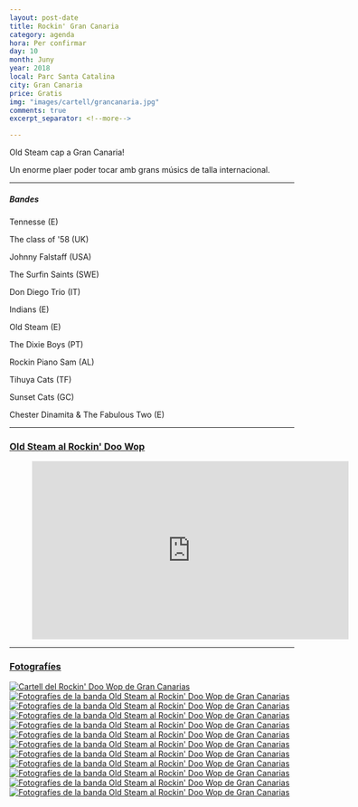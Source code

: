 ```yaml
---
layout: post-date
title: Rockin' Gran Canaria
category: agenda
hora: Per confirmar
day: 10
month: Juny
year: 2018
local: Parc Santa Catalina
city: Gran Canaria
price: Gratis
img: "images/cartell/grancanaria.jpg"
comments: true
excerpt_separator: <!--more-->

---
```


Old Steam cap a Gran Canaria!

Un enorme plaer poder tocar amb grans músics de talla internacional.


<!--more-->

<hr>

##### Bandes

Tennesse (E)

The class of '58 (UK)

Johnny Falstaff (USA)

The Surfin Saints (SWE)

Don Diego Trio (IT)

Indians (E)

Old Steam (E)

The Dixie Boys (PT)

Rockin Piano Sam (AL)

Tihuya Cats (TF)

Sunset Cats (GC)

Chester Dinamita & The Fabulous Two (E)


<hr>
<h3 class="anm-moveFromBottomFade delay-1000"><u>Old Steam al Rockin' Doo Wop</u></h3>

<div>
    <figure>
	<div>
	<iframe width="560" height="315" src="https://www.youtube.com/embed/LTXjgAxRW70?rel=0&showinfo=0" frameborder="0" allowfullscreen></iframe>
	</div>
    </figure>
</div>
<hr>
<div id="layout" class="listed">
    <h3 class="anm-moveFromBottomFade delay-1500"><u>Fotografíes</u></h3>
	<section>
<article class="imagens anm-zoomIn delay-1500">
    	<a href="{{ site.baseurl }}/assets/fotos/foto1.jpg" data-lightbox="roadtrip"><img src="{{ site.baseurl }}/assets/fotos/foto1.jpg" alt="Cartell del Rockin' Doo Wop de Gran Canarias"></a>
</article>
<article class="imagens anm-zoomIn delay-1500">
    	<a href="{{ site.baseurl }}/assets/fotos/foto2.jpg" data-lightbox="roadtrip"><img src="{{ site.baseurl }}/assets/fotos/foto2.jpg" alt="Fotografíes de la banda Old Steam al Rockin' Doo Wop de Gran Canarias"></a>
</article>
<article class="imagens anm-zoomIn delay-1500">
    	<a href="{{ site.baseurl }}/assets/fotos/foto3.jpg" data-lightbox="roadtrip"><img src="{{ site.baseurl }}/assets/fotos/foto3.jpg" alt="Fotografíes de la banda Old Steam al Rockin' Doo Wop de Gran Canarias"></a>
</article>
<article class="imagens anm-zoomIn delay-1500">
    	<a href="{{ site.baseurl }}/assets/fotos/foto4.jpg" data-lightbox="roadtrip"><img src="{{ site.baseurl }}/assets/fotos/foto4.jpg" alt="Fotografíes de la banda Old Steam al Rockin' Doo Wop de Gran Canarias"></a>
</article>
<article class="imagens anm-zoomIn delay-1500">
    	<a href="http://oldsteam.com/assets/fotos/foto5.jpg" data-lightbox="roadtrip"><img src="http://oldsteam.com/assets/fotos/foto5.jpg" alt="Fotografíes de la banda Old Steam al Rockin' Doo Wop de Gran Canarias"></a>
</article>
<article class="imagens anm-zoomIn delay-1500">
    	<a href="http://oldsteam.com/assets/fotos/foto6.jpg" data-lightbox="roadtrip"><img src="http://oldsteam.com/assets/fotos/foto6.jpg" alt="Fotografíes de la banda Old Steam al Rockin' Doo Wop de Gran Canarias"></a>
</article>
<article class="imagens anm-zoomIn delay-1500">
    	<a href="http://oldsteam.com/assets/fotos/foto7.jpg" data-lightbox="roadtrip"><img src="http://oldsteam.com/assets/fotos/foto7.jpg" alt="Fotografíes de la banda Old Steam al Rockin' Doo Wop de Gran Canarias"></a>
</article>
<article class="imagens anm-zoomIn delay-1500">
    	<a href="http://oldsteam.com/assets/fotos/foto8.jpg" data-lightbox="roadtrip"><img src="http://oldsteam.com/assets/fotos/foto8.jpg" alt="Fotografíes de la banda Old Steam al Rockin' Doo Wop de Gran Canarias"></a>
</article>
<article class="imagens anm-zoomIn delay-1500">
    	<a href="http://oldsteam.com/assets/fotos/foto9.jpg" data-lightbox="roadtrip"><img src="http://oldsteam.com/assets/fotos/foto9.jpg" alt="Fotografíes de la banda Old Steam al Rockin' Doo Wop de Gran Canarias"></a>
</article>
<article class="imagens anm-zoomIn delay-1500">
    	<a href="http://oldsteam.com/assets/fotos/foto10.jpg" data-lightbox="roadtrip"><img src="http://oldsteam.com/assets/fotos/foto10.jpg" alt="Fotografíes de la banda Old Steam al Rockin' Doo Wop de Gran Canarias"></a>
</article>
<article class="imagens anm-zoomIn delay-1500">
    	<a href="http://oldsteam.com/assets/fotos/foto11.jpg" data-lightbox="roadtrip"><img src="http://oldsteam.com/assets/fotos/foto11.jpg" alt="Fotografíes de la banda Old Steam al Rockin' Doo Wop de Gran Canarias"></a>
</article>
<article class="imagens anm-zoomIn delay-1500">
    	<a href="http://oldsteam.com/assets/fotos/foto12.jpg" data-lightbox="roadtrip"><img src="http://oldsteam.com/assets/fotos/foto12.jpg" alt="Fotografíes de la banda Old Steam al Rockin' Doo Wop de Gran Canarias"></a>
</article>
	</section>
</div>
